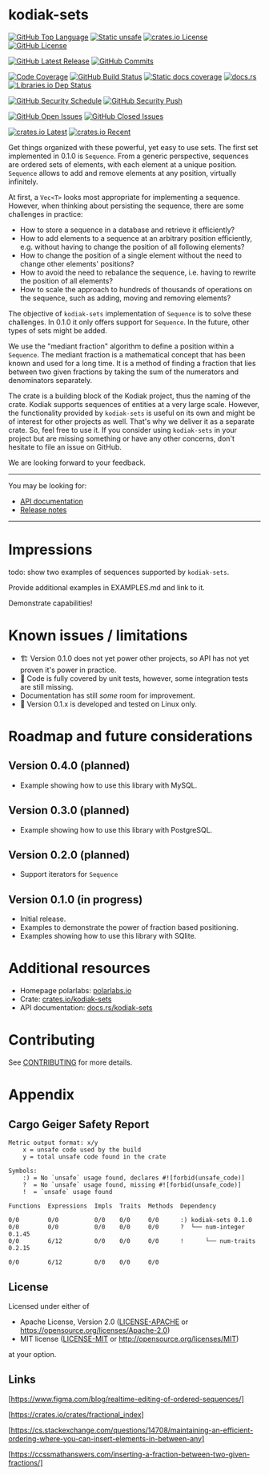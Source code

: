 # kodiak-sets

[![GitHub Top Language]][lang]
[![Static unsafe]][unsafe]
[![crates.io License]][license-mit]
[![GitHub License]][license-apache]


[![GitHub Latest Release]][github-releases]
[![GitHub Commits]][github-commits]


[![Code Coverage]][codecov]
[![GitHub Build Status]][github-actions-cargo-test]
[![Static docs coverage]][docs]
[![docs.rs]][docs]
[![Libraries.io Dep Status]][libraries]


[![GitHub Security Schedule]][github-actions-cargo-audit-on-schedule]
[![GitHub Security Push]][github-actions-cargo-audit-on-push]


[![GitHub Open Issues]][github-issues]
[![GitHub Closed Issues]][github-issues]


[![crates.io Latest]][crates]
[![crates.io Recent]][crates]

[Code Coverage]: https://img.shields.io/codecov/c/github/polarlabs/kodiak-sets?label=code%20coverage&logo=codecov&logoColor=ffffff&style=flat-square 
[codecov]: https://codecov.io/github/polarlabs/kodiak-sets

[crates.io Recent]: https://img.shields.io/crates/dr/kodiak-sets?logo=docs.rs&color=67001f&style=flat-square
[crates.io Latest]: https://img.shields.io/crates/v/kodiak-sets?label=latest&logo=docs.rs&style=flat-square
[crates]: https://crates.io/crates/kodiak-sets

[crates.io License]: https://img.shields.io/crates/l/kodiak-sets?color=007ec6&style=flat-square
[GitHub License]: https://img.shields.io/github/license/polarlabs/kodiak-sets?color=007ec6&style=flat-square
[license-mit]: https://choosealicense.com/licenses/mit/
[license-apache]: https://choosealicense.com/licenses/apache-2.0/

[Static docs coverage]: https://img.shields.io/badge/docs%20coverage-100%25-success.svg?logo=rust&logoColor=ffffff&style=flat-square
[docs.rs]: https://img.shields.io/docsrs/kodiak-sets?logo=docs.rs&style=flat-square
[docs]: https://docs.rs/kodiak-sets

[GitHub Build Status]: https://img.shields.io/github/workflow/status/polarlabs/kodiak-sets/workflow-cargo-test?logo=github&label=tests&style=flat-square
[github-actions-cargo-test]: https://github.com/polarlabs/kodiak-sets/actions/workflows/cargo-test.yml

[GitHub Security Schedule]: https://img.shields.io/github/workflow/status/polarlabs/kodiak-sets/workflow-cargo-audit-on-schedule?logo=clockify&logoColor=ffffff&label=security%20audit&style=flat-square
[github-actions-cargo-audit-on-schedule]: https://github.com/polarlabs/kodiak-sets/actions/workflows/cargo-audit-on-schedule.yml

[GitHub Security Push]: https://img.shields.io/github/workflow/status/polarlabs/kodiak-sets/workflow-cargo-audit-on-push?logo=github&label=security%20audit&style=flat-square
[github-actions-cargo-audit-on-push]: https://github.com/polarlabs/kodiak-sets/actions/workflows/cargo-audit-on-push.yml

[GitHub Top Language]: https://img.shields.io/github/languages/top/polarlabs/kodiak-sets?color=dea584&logo=rust&style=flat-square
[lang]: https://www.rust-lang.org/

[GitHub Latest Release]: https://img.shields.io/github/v/release/polarlabs/kodiak-sets?include_prereleases&sort=semver&logo=github&label=latest&style=flat-square
[github-releases]: https://github.com/polarlabs/kodiak-sets/releases

[GitHub Commits]: https://img.shields.io/github/commits-since/polarlabs/kodiak-sets/latest?include_prereleases&sort=semver&logo=github&style=flat-square
[github-commits]: https://github.com/polarlabs/kodiak-sets/commits

[GitHub Open Issues]: https://img.shields.io/github/issues-raw/polarlabs/kodiak-sets?logo=github&style=flat-square
[GitHub Closed Issues]: https://img.shields.io/github/issues-closed-raw/polarlabs/kodiak-sets?logo=github&style=flat-square
[github-issues]: https://github.com/polarlabs/kodiak-sets/issues

[Libraries.io Dep Status]: https://img.shields.io/librariesio/github/polarlabs/kodiak-sets?logo=libraries.io&logoColor=ffffff&style=flat-square
[libraries]: https://libraries.io/cargo/kodiak-sets

[Static unsafe]: https://img.shields.io/badge/unsafe-forbidden-success.svg?logo=rust&logoColor=ffffff&style=flat-square
[unsafe]: (https://github.com/rust-secure-code/safety-dance/)

Get things organized with these powerful, yet easy to use sets. The first set implemented in 0.1.0 is `Sequence`. 
From a generic perspective, sequences are ordered sets of elements, with each element at a unique position. `Sequence` allows 
to add and remove elements at any position, virtually infinitely.

At first, a `Vec<T>` looks most appropriate for implementing a sequence. However, when thinking about persisting the sequence, 
there are some challenges in practice:

- How to store a sequence in a database and retrieve it efficiently?
- How to add elements to a sequence at an arbitrary position efficiently, e.g. without having to change the position of all following elements?
- How to change the position of a single element without the need to change other elements' positions?
- How to avoid the need to rebalance the sequence, i.e. having to rewrite the position of all elements?
- How to scale the approach to hundreds of thousands of operations on the sequence, such as adding, moving and removing elements?

The objective of `kodiak-sets` implementation of `Sequence` is to solve these challenges. In 0.1.0 it only offers support for `Sequence`. 
In the future, other types of sets might be added.

We use the "mediant fraction" algorithm to define a position within a `Sequence`. The mediant fraction is a mathematical concept 
that has been known and used for a long time. It is a method of finding a fraction that lies between two given fractions by 
taking the sum of the numerators and denominators separately.

The crate is a building block of the Kodiak project, thus the naming of the crate. Kodiak supports sequences of entities at a very large scale. 
However, the functionality provided by `kodiak-sets` is useful on its own and might be of interest for other projects as well. 
That's why we deliver it as a separate crate. So, feel free to use it. If you consider using `kodiak-sets` in your project but are missing 
something or have any other concerns, don't hesitate to file an issue on GitHub.

We are looking forward to your feedback.

---

You may be looking for:

- [API documentation](https://docs.rs/kodiak-sets/)
- [Release notes](https://github.com/polarlabs/kodiak-sets/releases)

---

# Impressions

todo: show two examples of sequences supported by `kodiak-sets`.

Provide additional examples in EXAMPLES.md and link to it.

Demonstrate capabilities!

# Known issues / limitations
- 🏗️ Version 0.1.0 does not yet power other projects, so API has not yet proven it's power in practice.
- 🚧 Code is fully covered by unit tests, however, some integration tests are still missing.
- Documentation has still _some_ room for improvement.
- 🐧 Version 0.1.x is developed and tested on Linux only.

# Roadmap and future considerations

## Version 0.4.0 (planned)
- Example showing how to use this library with MySQL.

## Version 0.3.0 (planned)
- Example showing how to use this library with PostgreSQL.

## Version 0.2.0 (planned)
- Support iterators for `Sequence`

## Version 0.1.0 (in progress)
- Initial release.
- Examples to demonstrate the power of fraction based positioning.
- Examples showing how to use this library with SQlite.

# Additional resources

- Homepage polarlabs: [polarlabs.io](https://www.polarlabs.io)
- Crate: [crates.io/kodiak-sets](https://crates.io/crates/kodiak-sets)
- API documentation: [docs.rs/kodiak-sets](https://docs.rs/kodiak-sets/)

# Contributing

See [CONTRIBUTING](CONTRIBUTING.md) for more details.

# Appendix

## Cargo Geiger Safety Report

```
Metric output format: x/y
    x = unsafe code used by the build
    y = total unsafe code found in the crate

Symbols: 
    :) = No `unsafe` usage found, declares #![forbid(unsafe_code)]
    ?  = No `unsafe` usage found, missing #![forbid(unsafe_code)]
    !  = `unsafe` usage found

Functions  Expressions  Impls  Traits  Methods  Dependency

0/0        0/0          0/0    0/0     0/0      :) kodiak-sets 0.1.0
0/0        0/0          0/0    0/0     0/0      ?  └── num-integer 0.1.45
0/0        6/12         0/0    0/0     0/0      !      └── num-traits 0.2.15

0/0        6/12         0/0    0/0     0/0
```

## License

Licensed under either of

* Apache License, Version 2.0
  ([LICENSE-APACHE](LICENSE-APACHE) or https://opensource.org/licenses/Apache-2.0)
* MIT license
  ([LICENSE-MIT](LICENSE-MIT) or http://opensource.org/licenses/MIT)

at your option.

## Links

[https://www.figma.com/blog/realtime-editing-of-ordered-sequences/]

[https://crates.io/crates/fractional_index]

[https://cs.stackexchange.com/questions/14708/maintaining-an-efficient-ordering-where-you-can-insert-elements-in-between-any]

[https://ccssmathanswers.com/inserting-a-fraction-between-two-given-fractions/]
